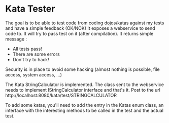 Kata Tester
===========

The goal is to be able to test code from coding dojos/katas against my tests and have a simple feedback (OK/NOK)
It exposes a webservice to send code to. It will try to pass test on it (after compilation). It returns simple message :
- All tests pass!
- There are some errors
- Don't try to hack!

Security is in place to avoid some hacking (almost nothing is possible, file access, system access, ...)

The Kata StringCalculator is implemented. The class sent to the webservice needs to implement IStringCalculator interface and that's it. Post to  the url
http://localhost:8080/kata/test/STRINGCALCULATOR

To add some katas, you'll need to add the entry in the Katas enum class, an interface with the interesting methods to be called in the test and the actual test.
